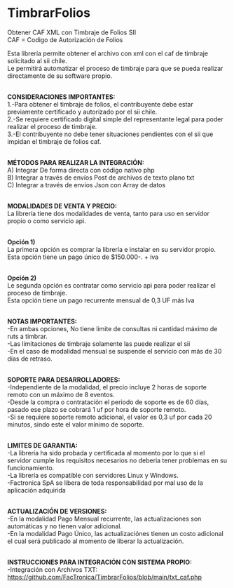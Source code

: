 # TimbrarFolios
Obtener CAF XML con Timbraje de Folios SII
<br>CAF = Codigo de Autorización de Folios

Esta librería permite obtener el archivo con xml con el caf de timbraje solicitado al sii chile.
<br>Le permitirá automatizar el proceso de timbraje para que se pueda realizar directamente de su software propio.

<br><b>CONSIDERACIONES IMPORTANTES:</b>
<br>1.-Para obtener el timbraje de folios, el contribuyente debe estar previamente certificado y autorizado por el sii chile.
<br>2.-Se requiere certificado digital simple del representante legal para poder realizar el proceso de timbraje.
<br>3.-El contribuyente no debe tener situaciones pendientes con el sii que impidan el timbraje de folios caf.

<br><b>MÉTODOS PARA REALIZAR LA INTEGRACIÓN:</b>
<br>A) Integrar De forma directa con código nativo php
<br>B) Integrar a través de envíos Post de archivos de texto plano txt
<br>C) Integrar a través de envíos Json con Array de datos

<br><b>MODALIDADES DE VENTA Y PRECIO:</b>
<br>La librería tiene dos modalidades de venta, tanto para uso en servidor propio o como servicio api.

<br><b>Opción 1)</b> 
<br>La primera opción es comprar la librería e instalar en su servidor propio.
<br>Esta opción tiene un pago único de $150.000-. + iva

<br><b>Opción 2)</b>
<br>Le segunda opción es contratar como servicio api para poder realizar el proceso de timbraje.
<br>Esta opción tiene un pago recurrente mensual de 0,3 UF más Iva

<br><b>NOTAS IMPORTANTES:</b>
<br>-En ambas opciones, No tiene limite de consultas ni cantidad máximo de ruts a timbrar.
<br>-Las limitaciones de timbraje solamente las puede realizar el sii
<br>-En el caso de modalidad mensual se suspende el servicio con más de 30 días de retraso.

<br><b>SOPORTE PARA DESARROLLADORES:</b>
<br>-Independiente de la modalidad, el precio incluye 2 horas de soporte remoto con un máximo de 8 eventos.
<br>-Desde la compra o contratación el periodo de soporte es de 60 días, pasado ese plazo se cobrará 1 uf por hora de soporte remoto.
<br>-Si se requiere soporte remoto adicional, el valor es 0,3 uf por cada 20 minutos, sindo este el valor mínimo de soporte.

<br><b>LIMITES DE GARANTIA:</b>
<br>-La librería ha sido probada y certificada al momento por lo que si el servidor cumple los requisitos necesarios no deberia tener problemas en su funcionamiento.
<br>-La librería es compatible con servidores Linux y Windows.
<br>-Factronica SpA se libera de toda responsabilidad por mal uso de la aplicación adquirida

<br><b>ACTUALIZACIÓN DE VERSIONES:</b>
<br>-En la modalidad Pago Mensual recurrente, las actualizaciones son automáticas y no tienen valor adicional.
<br>-En la modalidad Pago Único, las actualizaciónes tienen un costo adicional el cual será publicado al momento de liberar la actualización.

<br><b>INSTRUCCIONES PARA INTEGRACIÓN CON SISTEMA PROPIO:</b>
<br>-Integración con Archivos TXT:
<br>https://github.com/FacTronica/TimbrarFolios/blob/main/txt_caf.php
